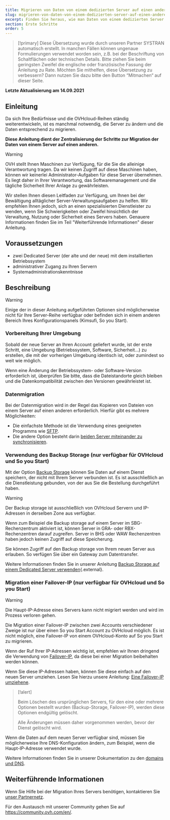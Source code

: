 ```yaml
---
title: Migrieren von Daten von einem dedizierten Server auf einen anderen
slug: migrieren-von-daten-von-einem-dedizierten-server-auf-einen-anderen
excerpt: Finden Sie heraus, wie man Daten von einem dedizierten Server auf einen anderen migriert
section: Erste Schritte
order: 5
---
```


> [!primary]
> Diese Übersetzung wurde durch unseren Partner SYSTRAN automatisch erstellt. In manchen Fällen können ungenaue Formulierungen verwendet worden sein, z.B. bei der Beschriftung von Schaltflächen oder technischen Details. Bitte ziehen Sie beim geringsten Zweifel die englische oder französische Fassung der Anleitung zu Rate. Möchten Sie mithelfen, diese Übersetzung zu verbessern? Dann nutzen Sie dazu bitte den Button “Mitmachen“ auf dieser Seite.
>

**Letzte Aktualisierung am 14.09.2021**

## Einleitung

Da sich Ihre Bedürfnisse und die OVHcloud-Reihen ständig weiterentwickeln, ist es manchmal notwendig, die Server zu ändern und die Daten entsprechend zu migrieren.

**Diese Anleitung dient der Zentralisierung der Schritte zur Migration der Daten von einem Server auf einen anderen.**

> [!warning]
>
> OVH stellt Ihnen Maschinen zur Verfügung, für die Sie die alleinige Verantwortung tragen. Da wir keinen Zugriff auf diese Maschinen haben, können wir keinerlei Administrator-Aufgaben für diese Server übernehmen. Es liegt daher in Ihrer Verantwortung, das Softwaremanagement und die tägliche Sicherheit Ihrer Anlage zu gewährleisten.
>
> Wir stellen Ihnen diesen Leitfaden zur Verfügung, um Ihnen bei der Bewältigung alltäglicher Server-Verwaltungsaufgaben zu helfen. Wir empfehlen Ihnen jedoch, sich an einen spezialisierten Dienstleister zu wenden, wenn Sie Schwierigkeiten oder Zweifel hinsichtlich der Verwaltung, Nutzung oder Sicherheit eines Servers haben. Genauere Informationen finden Sie im Teil "Weiterführende Informationen" dieser Anleitung.
>

## Voraussetzungen

- zwei Dedicated Server (der alte und der neue) mit dem installierten Betriebssystem
- administrativer Zugang zu Ihren Servern
- Systemadministrationskenntnisse

## Beschreibung

> [!warning]
>
> Einige der in dieser Anleitung aufgeführten Optionen sind möglicherweise nicht für Ihre Server-Reihe verfügbar oder befinden sich in einem anderen Bereich Ihres Konfigurationspanels (Kimsufi, So you Start).
>

### Vorbereitung Ihrer Umgebung

Sobald der neue Server an Ihren Account geliefert wurde, ist der erste Schritt, eine Umgebung (Betriebssystem, Software, Sicherheit...) zu erstellen, die mit der vorherigen Umgebung identisch ist, oder zumindest so weit wie möglich.

Wenn eine Änderung der Betriebssystem- oder Software-Version erforderlich ist, überprüfen Sie bitte, dass die Dateistandorte gleich bleiben und die Datenkompatibilität zwischen den Versionen gewährleistet ist.

### Datenmigration

Bei der Datenmigration wird in der Regel das Kopieren von Dateien von einem Server auf einen anderen erforderlich. Hierfür gibt es mehrere Möglichkeiten:

- Die einfachste Methode ist die Verwendung eines geeigneten Programms wie [SFTP](https://docs.ovh.com/de/dedicated/daten-via-sftp-exportieren-und-ablegen/).
- Die andere Option besteht darin [beiden Server miteinander zu synchronisieren](https://docs.ovh.com/de/dedicated/kopieren-daten-server-rsync/).

### Verwendung des Backup Storage (nur verfügbar für OVHcloud und So you Start)

Mit der Option [Backup Storage](https://www.ovhcloud.com/de/bare-metal/backup-storage/) können Sie Daten auf einem Dienst speichern, der nicht mit Ihrem Server verbunden ist. Es ist ausschließlich an die Dienstleistung gebunden, von der aus Sie die Bestellung durchgeführt haben.

> [!warning]
>
> Der Backup storage ist ausschließlich von OVHcloud Servern und IP-Adressen in derselben Zone aus verfügbar.
>
> Wenn zum Beispiel die Backup storage auf einem Server im SBG-Rechenzentrum aktiviert ist, können Server in GRA- oder RBX-Rechenzentren darauf zugreifen. Server in BHS oder WAW Rechenzentren haben jedoch keinen Zugriff auf diese Speicherung.
>

Sie können Zugriff auf den Backup storage von Ihrem neuen Server aus erlauben. So verfügen Sie über ein Gateway zum Datentransfer.

Weitere Informationen finden Sie in unserer Anleitung [Backup Storage auf einem Dedicated Server verwenden](https://docs.ovh.com/de/dedicated/dienste-storage-backup/){.external}.

### Migration einer Failover-IP (nur verfügbar für OVHcloud und So you Start)

> [!warning]
>
> Die Haupt-IP-Adresse eines Servers kann nicht migriert werden und wird im Prozess verloren gehen.
>
> Die Migration einer Failover-IP zwischen zwei Accounts verschiedener Zweige ist nur über einen So you Start Account zu OVHcloud möglich. Es ist nicht möglich, eine Failover-IP von einem OVHcloud-Konto auf So you Start zu migrieren.
>

Wenn der Ruf Ihrer IP-Adressen wichtig ist, empfehlen wir Ihnen dringend die Verwendung von [Failover-IP](https://www.ovhcloud.com/de/bare-metal/ip/), da diese bei einer Migration beibehalten werden können.

Wenn Sie diese IP-Adressen haben, können Sie diese einfach auf den neuen Server umziehen.
Lesen Sie hierzu unsere Anleitung: [Eine Failover-IP umziehene](https://docs.ovh.com/de/dedicated/ip-fo-move/).

> [!alert]
>
> Beim Löschen des ursprünglichen Servers, für den eine oder mehrere Optionen bestellt wurden (Backup-Storage, Failover-IP), werden diese Optionen endgültig gelöscht.
>
> Alle Änderungen müssen daher vorgenommen werden, bevor der Dienst gelöscht wird.
>

Wenn die Daten auf dem neuen Server verfügbar sind, müssen Sie möglicherweise Ihre DNS-Konfiguration ändern, zum Beispiel, wenn die Haupt-IP-Adresse verwendet wurde.

Weitere Informationen finden Sie in unserer Dokumentation zu den [domains und DNS](https://docs.ovh.com/de/domains/).

## Weiterführende Informationen

Wenn Sie Hilfe bei der Migration Ihres Servers benötigen, kontaktieren Sie [unser Partnernetz](https://partner.ovhcloud.com/de/).

Für den Austausch mit unserer Community gehen Sie auf <https://community.ovh.com/en/>.